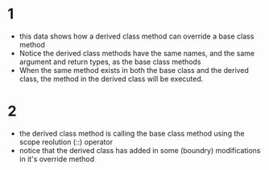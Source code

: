 # 1
- this data shows how a derived class method can override a base class method
- Notice the derived class methods have the same names, and the same argument and return types, as the base class methods
- When the same method exists in both the base class and the derived class, the method in the derived class will be executed.

# 2
- the derived class method is calling the base class method using the scope reolution (::) operator
- notice that the derived class has added in some (boundry) modifications in it's override method

